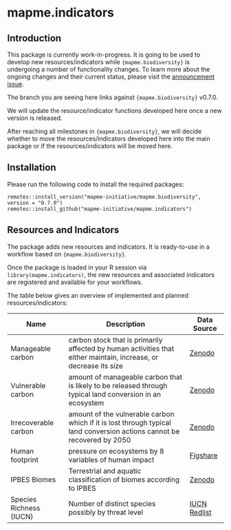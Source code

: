 # mapme.indicators

## Introduction

This package is currently work-in-progress. It is going to be used to develop new resources/indicators while `{mapme.biodiversity}` is undergoing a number of functionality changes. To learn more about the ongoing changes and their current status, please visit the [announcement issue](https://github.com/mapme-initiative/mapme.biodiversity/issues/240).

The branch you are seeing here links against `{mapme.biodiversity}` v0.7.0.

We will update the resource/indicator functions developed here once a new version is released.

After reaching all milestones in `{mapme.biodiversity}`, we will decide whether to move the resources/indicators developed here into the main package or if the resources/indicators will be moved here.

## Installation

Please run the following code to install the required packages:

```         
remotes::install_version("mapme-initiative/mapme.biodiversity", version = "0.7.0")
remotes::install_github("mapme-initiative/mapme.indicators")
```

## Resources and Indicators

The package adds new resources and indicators. It is ready-to-use in a workflow based on `{mapme.biodiversity}`.

Once the package is loaded in your R session via `library(mapme.indicators)`, the new resources and associated indicators are registered and available for your workflows.

The table below gives an overview of implemented and planned resources/indicators:

| Name                    | Description                                                                                                             | Data Source                                                                                                                      |
|-------------------------|-------------------------------------------------------------------------------------------------------------------------|----------------------------------------------------------------------------------------------------------------------------------|
| Manageable carbon       | carbon stock that is primarily affected by human activities that either maintain, increase, or decrease its size        | [Zenodo](https://zenodo.org/records/4091029)                                                                                     |
| Vulnerable carbon       | amount of manageable carbon that is likely to be released through typical land conversion in an ecosystem               | [Zenodo](https://zenodo.org/records/4091029)                                                                                     |
| Irrecoverable carbon    | amount of the vulnerable carbon which if it is lost through typical land conversion actions cannot be recovered by 2050 | [Zenodo](https://zenodo.org/records/4091029)                                                                                     |
| Human footprint         | pressure on ecosystems by 8 variables of human impact                                                                   | [Figshare](https://figshare.com/articles/figure/An_annual_global_terrestrial_Human_Footprint_dataset_from_2000_to_2018/16571064) |
| IPBES Biomes            | Terrestrial and aquatic classification of biomes according to IPBES                                                     | [Zenodo](https://zenodo.org/records/3975694)                                                                                     |
| Species Richness (IUCN) | Number of distinct species possibly by threat level                                                                     | [IUCN Redlist](https://www.iucnredlist.org/resources/other-spatial-downloads)                                                    |
